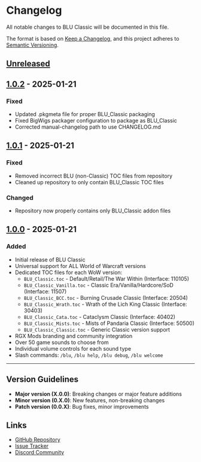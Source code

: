 # Changelog

All notable changes to BLU Classic will be documented in this file.

The format is based on [Keep a Changelog](https://keepachangelog.com/en/1.0.0/),
and this project adheres to [Semantic Versioning](https://semver.org/spec/v2.0.0.html).

## [Unreleased]

## [1.0.2] - 2025-01-21

### Fixed
- Updated .pkgmeta file for proper BLU_Classic packaging
- Fixed BigWigs packager configuration to package as BLU_Classic
- Corrected manual-changelog path to use CHANGELOG.md

## [1.0.1] - 2025-01-21

### Fixed
- Removed incorrect BLU (non-Classic) TOC files from repository
- Cleaned up repository to only contain BLU_Classic TOC files

### Changed
- Repository now properly contains only BLU_Classic addon files

## [1.0.0] - 2025-01-21

### Added
- Initial release of BLU Classic
- Universal support for ALL World of Warcraft versions
- Dedicated TOC files for each WoW version:
  - `BLU_Classic.toc` - Default/Retail/The War Within (Interface: 110105)
  - `BLU_Classic_Vanilla.toc` - Classic Era/Vanilla/Hardcore/SoD (Interface: 11507)
  - `BLU_Classic_BCC.toc` - Burning Crusade Classic (Interface: 20504)
  - `BLU_Classic_Wrath.toc` - Wrath of the Lich King Classic (Interface: 30403)
  - `BLU_Classic_Cata.toc` - Cataclysm Classic (Interface: 40402)
  - `BLU_Classic_Mists.toc` - Mists of Pandaria Classic (Interface: 50500)
  - `BLU_Classic_Classic.toc` - Generic Classic version support
- RGX Mods branding and community integration
- Over 50 game sounds to choose from
- Individual volume controls for each sound type
- Slash commands: `/blu`, `/blu help`, `/blu debug`, `/blu welcome`

---

## Version Guidelines

- **Major version (X.0.0)**: Breaking changes or major feature additions
- **Minor version (0.X.0)**: New features, non-breaking changes
- **Patch version (0.0.X)**: Bug fixes, minor improvements

## Links

- [GitHub Repository](https://github.com/donniedice/BLU_Classic)
- [Issue Tracker](https://github.com/donniedice/BLU_Classic/issues)
- [Discord Community](https://discord.gg/N7kdKAHVVF)

[Unreleased]: https://github.com/donniedice/BLU_Classic/compare/v1.0.2...HEAD
[1.0.2]: https://github.com/donniedice/BLU_Classic/compare/v1.0.1...v1.0.2
[1.0.1]: https://github.com/donniedice/BLU_Classic/compare/v1.0.0...v1.0.1
[1.0.0]: https://github.com/donniedice/BLU_Classic/releases/tag/v1.0.0